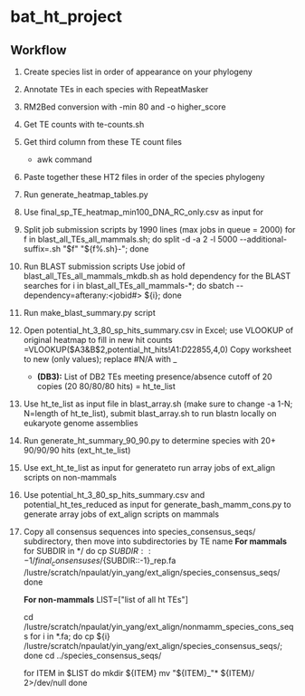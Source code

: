 # bat_ht_project

## Workflow
1. Create species list in order of appearance on your phylogeny
2. Annotate TEs in each species with RepeatMasker
3. RM2Bed conversion with -min 80 and -o higher_score
4. Get TE counts with te-counts.sh
5. Get third column from these TE count files
      * awk command
6. Paste together these HT2 files in order of the species phylogeny
7. Run generate_heatmap_tables.py
8. Use final_sp_TE_heatmap_min100_DNA_RC_only.csv as input for 
9. Split job submission scripts by 1990 lines (max jobs in queue = 2000)
    for f in blast_all_TEs_all_mammals.sh; do split -d -a 2 -l 5000 --additional-suffix=.sh "$f" "${f%.sh}-"; done
10. Run BLAST submission scripts
    Use jobid of blast_all_TEs_all_mammals_mkdb.sh as hold dependency for the BLAST searches
      for i in blast_all_TEs_all_mammals-\*; do sbatch --dependency=afterany:<jobid#> ${i}; done
11. Run make_blast_summary.py script
12. Open potential_ht_3_80_sp_hits_summary.csv in Excel; use VLOOKUP of original heatmap to fill in new hit counts
    =VLOOKUP($A3&B$2,potential_ht_hits!$A$1:$D$22855,4,0)
    Copy worksheet to new (only values); replace #N/A with _
    * **(DB3):** List of DB2 TEs meeting presence/absence cutoff of 20 copies (20 80/80/80 hits) = ht_te_list
13. Use ht_te_list as input file in blast_array.sh (make sure to change -a 1-N; N=length of ht_te_list), submit blast_array.sh to run blastn locally on eukaryote genome assemblies
14. Run generate_ht_summary_90_90.py to determine species with 20+ 90/90/90 hits (ext_ht_te_list)
15. Use ext_ht_te_list as input for generateto run array jobs of ext_align scripts on non-mammals
16. Use potential_ht_3_80_sp_hits_summary.csv and potential_ht_tes_reduced as input for generate_bash_mamm_cons.py to generate array jobs of ext_align scripts on mammals
17. Copy all consensus sequences into species_consensus_seqs/ subdirectory, then move into subdirectories by TE name
     **For mammals**
     for SUBDIR in */
     do
      cp ${SUBDIR::-1}/final_consensuses/${SUBDIR::-1}\_rep.fa /lustre/scratch/npaulat/yin_yang/ext_align/species_consensus_seqs/
     done
    
    **For non-mammals**
    LIST=\["list of all ht TEs"]
    
    cd /lustre/scratch/npaulat/yin_yang/ext_align/nonmamm_species_cons_seqs
    for i in \*.fa; do cp ${i} /lustre/scratch/npaulat/yin_yang/ext_align/species_consensus_seqs/; done
    cd ../species_consensus_seqs/
    
    for ITEM in $LIST
    do
      mkdir ${ITEM}
      mv "${ITEM}\_"* ${ITEM}/ 2>/dev/null
    done
